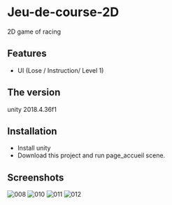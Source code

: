 # Jeu-de-course-2D
2D game of racing

## Features
* UI (Lose / Instruction/ Level 1)

## The version
unity 2018.4.36f1

## Installation 
 * Install unity
 * Download this project and run page_accueil scene.

## Screenshots

![008](https://github.com/nahla-educate/Jeu-de-course-2D/assets/80469651/acd36855-f09b-4d9b-9c02-a2ec4e07f40d)
![010](https://github.com/nahla-educate/Jeu-de-course-2D/assets/80469651/7795fe1d-13ad-4f09-b9c8-ced8a82f27ff)
![011](https://github.com/nahla-educate/Jeu-de-course-2D/assets/80469651/0476b92f-d349-4511-9538-508b89b44b2b)
![012](https://github.com/nahla-educate/Jeu-de-course-2D/assets/80469651/9f18cb03-0b91-4243-8bd6-e0a7b3bf7158)

